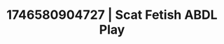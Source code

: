 ---
categories:
- Immersive erotica
- AI-generated
- Dark fantasy erotica
- Pleasure activism
- Mirror play
- ASMR
- After dark play
- Cosplay
image: /assets/images/1746580904727.jpg
layout: post
seo:
  description: Featured content with exclusive Scat Fetish, ABDL Play. HD images available.
  keywords: Scat Fetish, ABDL Play
  og_image: /assets/images/1746580904727.jpg
  schema_type: VisualArtwork
tags:
- '#1746580904727'
- Scat Fetish
- ABDL Play
title: 1746580904727 | Scat Fetish ABDL Play
---